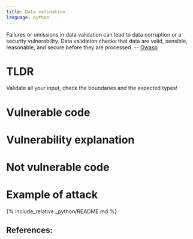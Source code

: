 ```yaml
---
title: Data validation
language: python
---
```


Failures or omissions in data validation can lead to data corruption or a security vulnerability. Data validation checks that data are valid, sensible, reasonable, and secure before they are processed. -- [Owasp](https://en.wikipedia.org/wiki/Data_validation#Validation_and_security)

# TLDR

Validate all your input, check the boundaries and the expected types!

# Vulnerable code



# Vulnerability explanation

# Not vulnerable code

# Example of attack

{% include_relative _python/README.md %}

## References:
